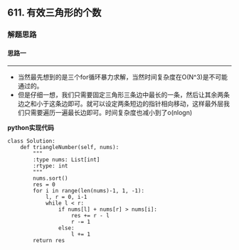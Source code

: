 ## 611. 有效三角形的个数
### 解题思路
#### 思路一
****
- 当然最先想到的是三个for循环暴力求解，当然时间复杂度在O(N^3)是不可能通过的。
- 但是仔细一想，我们只需要固定三角形三条边中最长的一条，然后让其余两条边之和小于这条边即可。就可以设定两条短边的指针相向移动，这样最外层我们只需要遍历一遍最长边即可。时间复杂度也减小到了o(nlogn)

**python实现代码**
```
class Solution:
    def triangleNumber(self, nums):
        """
        :type nums: List[int]
        :rtype: int
        """
        nums.sort()
        res = 0
        for i in range(len(nums)-1, 1, -1):
            l, r = 0, i-1
            while l < r:
                if nums[l] + nums[r] > nums[i]:
                    res += r - l
                    r -= 1
                else:
                    l += 1
        return res

```

